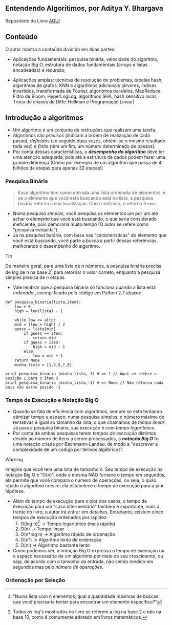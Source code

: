 ## Entendendo Algoritimos, por Aditya Y. Bhargava
Repositório do Livro [AQUI](github.com/egonschiele/grokking_algorithms)

## Conteúdo
O autor mostra o conteúdo dividido em duas partes: 
 - Aplicações fundamentais: pesquisa binária, velocidade do algoritmo, notação Big O, estrutura de dados fundamentais (arrays e listas encadeadas) e recursão;

 - Aplicações amplas: técnicas de resolução de problemas, tabelas hash, algoritmos de grafos, KNN e algoritimos adicionais (árvores, índices invertidos, transformada de Fourier, algoritmos paralelos, MapReduce, Filtro de Bloom, HyperLogLog, algoritmos SHA, hash sensitivo local, Troca de chaves de Diffe-Hellman e Programação Linear)

## Introdução a algoritmos
 - Um algoritmo é um conjunto de instruções que realizam uma tarefa.
 - Algoritmos são _precisos_ (indicam a ordem de realização de cada passo), _definidos_ (se seguido duas vezes, obtém-se o mesmo resultado toda vez) e _finito_ (têm um fim, um número determinado de passos).
 - Por conta dessas características, o ***desempenho do algoritmo*** deve ter uma atenção adequada, pois até a estrutura de dados podem fazer uma grande diferença (Como por exemplo de um algoritmo que passa de 4 bilhões de etapas para apenas 32 etapas!)

 ### Pesquisa Binária
 > Esse algoritmo tem como entrada uma lista ordenada de elementos, e se o elemento que você está buscando está na lista, a pesquisa binária retorna a sua localização. Caso contrário, o retorno é ```none```.
- Numa _pesquisa simples_, você pesquisa os elementos um por um até achar o elemento que você está buscando, o que seria considerado ineficiente, pois demoraria muito tempo (O autor se refere como "pesquisa estúpida").
- Já na _pesquisa binária_, com base nas "características" do elemento que você está buscando, você parte a busca a partir dessas referências, melhorando o desempenho do algoritmo.
> [!TIP]
> De maneira geral, para uma lista de _n_ números, a pesquisa binária precisa de log de n na base 2[^1] para retornar o valor correto, enquanto a pesquisa simples precisa de _n_ etapas.
- Vale lembrar que a pesquisa binária só funciona quando a lista está _ordenada_ , exemplificado pelo código em Python 2.7 abaixo:
```
def pesquisa_binaria(lista,item):
    low = 0
    high = len(lista) - 1
        
    while low <= alto:
    mid = (low + high) / 2
    guess = lista[mid]
        if guess == item:
            return mid
        if guess > item:
            high = mid - 1
        else:
            low = mid + 1
    return None
    minha_lista = [1,3,5,7,9]

print pesquisa_binaria (minha_lista, 3) # => 1 // Aqui se refere a posição 1 para o item 3
print pesquisa_binaria (minha_lista,-1) # => None // Não retorna nada pois não exite posião -1
```

[^1]: "Numa lista com n elementos, qual a quantidade máximas de buscas que você precisaria tentar para encontrar um elemento específico?"

 ### Tempo de Execução e Notação Big O
 - Quando se fala de eficiência com algoritmos, sempre se está tentando otimizar tempo e espaço: numa pesquisa simples, o número máximo de tentativas é igual ao tamanho da lista, o que chamamos de _tempo linear_. Já para a pesquisa binária, sua execução é com _tempo logarítmico_.
 - Por conta de ambas pesquisas terem _tempos de execução_ distintos devido ao número de itens a serem processados, a ***notação Big O*** foi uma notação criada por Bachmann-Landau, de modo a "descrever a complexidade de um código por termos algébricos".
 > [!WARNING]
 > Imagine que você tem uma lista de tamanho _n_. Seu tempo de execução na notação Big O é "O(n)", onde a mesma NÃO fornece o tempo em segundos, ela permite que você compara o número de operações, ou seja, o quão rápido o algoritmo cresce: ela estabelece o tempo de execução para a pior hipótese.
 - Além do tempo de execução para o pior dos casos, o tempo de execução para um "caso intermediário" também é importante, mais a frente no livro, o autor irá entrar em detalhes. Entretanto, existem cinco tempos de execução ordenados por rapidez:
    1. O(log n)[^2] -> Tempo logarítmico (mais rápido)
    2. O(n) -> Tempo linear
    3. O(n*log n) -> Algoritmo rápido de ordenação
    4. O(n²) -> Algoritmo lento de ordenação
    5. O(n!) -> Algoritmo bastante lento
 - Como podemos ver, a notação Big O expressa o tempo de execução ou o espaço necessário de um algoritmo por meio de seu crescimento, ou seja, de acordo com o tamanho da entrada, não sendo medido em segundos mas pelo _número de operações_.

[^2]: Todos os log's mostrados no livro se referem a log na base 2 e não na base 10, como é comumente adotado em livros matemáticos.

### Ordenação por Seleção



